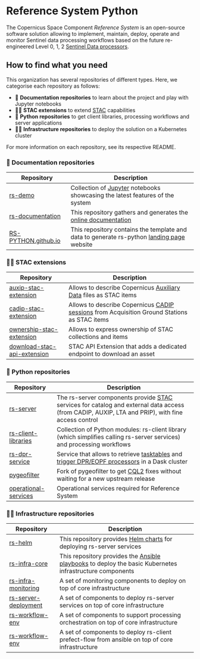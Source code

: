 # Reference System Python

The Copernicus Space Component *Reference System* is an open-source software solution allowing to implement, maintain, deploy, operate and monitor Sentinel data processing workflows based on the future re-engineered Level 0, 1, 2 [Sentinel Data processors](https://eopf.copernicus.eu/).

## How to find what you need

This organization has several repositories of different types.
Here, we categorise each repository as follows:

- 🧙 **Documentation repositories** to learn about the project and play with Jupyter notebooks
- 👩‍🍳 **STAC extensions** to extend [STAC](https://stacspec.org) capabilities
- 🐍 **Python repositories** to get client libraries, processing workflows and server applications
- 🧑‍💻 **Infrastructure repositories** to deploy the solution on a Kubernetes cluster

For more information on each repository, see its respective README.

### 🧙 Documentation repositories

| Repository | Description |
| -- | -- |
| [rs-demo](https://github.com/RS-PYTHON/rs-demo) | Collection of [Jupyter](https://jupyter.org/) notebooks showcasing the latest features of the system |
| [rs-documentation](https://github.com/RS-PYTHON/rs-documentation) | This repository gathers and generates the [online documentation](https://home.rs-python.eu/rs-documentation/) |
| [RS-PYTHON.github.io](https://github.com/RS-PYTHON/RS-PYTHON.github.io) | This repository contains the template and data to generate rs-python [landing page](https://home.rs-python.eu/) website |

### 👩‍🍳 STAC extensions

| Repository | Description |
| -- | -- |
| [auxip-stac-extension](https://github.com/RS-PYTHON/auxip-stac-extension) | Allows to describe Copernicus [Auxiliary Data](https://sentiwiki.copernicus.eu/web/copernicus-operations#CopernicusOperations-AuxiliaryDataGathering) files as STAC items |
| [cadip-stac-extension](https://github.com/RS-PYTHON/cadip-stac-extension) | Allows to describe Copernicus [CADIP sessions](https://sentiwiki.copernicus.eu/web/copernicus-operations#CopernicusOperations-X-BandAcquisition) from Acquisition Ground Stations as STAC items |
| [ownership-stac-extension](https://github.com/RS-PYTHON/ownership-stac-extension) | Allows to express ownership of STAC collections and items |
| [download-stac-api-extension](https://github.com/RS-PYTHON/download-stac-api-extension) | STAC API Extension that adds a dedicated endpoint to download an asset |

### 🐍 Python repositories

| Repository | Description |
| -- | -- |
| [rs-server](https://github.com/RS-PYTHON/rs-server) | The rs-server components provide [STAC](https://stacspec.org) services for catalog and external data access (from CADIP, AUXIP, LTA and PRIP), with fine access control |
| [rs-client-libraries](https://github.com/RS-PYTHON/rs-client-libraries) | Collection of Python modules: rs-client library (which simplifies calling rs-server services) and processing workflows |
| [rs-dpr-service](https://github.com/RS-PYTHON/rs-dpr-service) | Service that allows to retrieve [tasktables](https://cpm.pages.eopf.copernicus.eu/eopf-cpm/main/processor-orchestration-guide/tasktables.html) and [trigger DPR/EOPF processors](https://cpm.pages.eopf.copernicus.eu/eopf-cpm/main/processor-orchestration-guide/triggering-usage.html) in a Dask cluster |
| [pygeofilter](https://github.com/RS-PYTHON/pygeofilter) | Fork of pygeofilter to get [CQL2](https://docs.ogc.org/is/21-065r2/21-065r2.html) fixes without waiting for a new upstream release |
| [operational-services](https://github.com/RS-PYTHON/operational-services) | Operational services required for Reference System |

### 🧑‍💻 Infrastructure repositories

| Repository | Description |
| -- | -- |
| [rs-helm](https://github.com/RS-PYTHON/rs-helm) | This repository provides [Helm charts](https://helm.sh/) for deploying rs-server services |
| [rs-infra-core](https://github.com/RS-PYTHON/rs-infra-core) | This repository provides the [Ansible playbooks](https://docs.ansible.com/ansible/latest/playbook_guide/playbooks_intro.html) to deploy the basic Kubernetes infrastructure components |
| [rs-infra-monitoring](https://github.com/RS-PYTHON/rs-infra-monitoring) | A set of monitoring components to deploy on top of core infrastructure |
| [rs-server-deployment](https://github.com/RS-PYTHON/rs-server-deployment) | A set of components to deploy rs-server services on top of core infrastructure |
| [rs-workflow-env](https://github.com/RS-PYTHON/rs-workflow-env) | A set of components to support processing orchestration on top of core infrastructure |
| [rs-workflow-env](https://github.com/RS-PYTHON/rs-workflow-deployment) | A set of components to deploy rs-client prefect-flow from ansible on top of core infrastructure |
